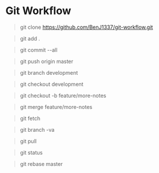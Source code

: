 # Git Workflow

> git clone https://github.com/BenJ1337/git-workflow.git

> git add .

> git commit --all

> git push origin master

> git branch development

> git checkout development

> git checkout -b feature/more-notes

> git merge feature/more-notes

> git fetch

> git branch -va 

> git pull

> git status

> git rebase master